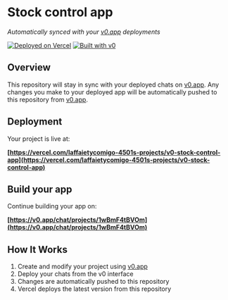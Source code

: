 # Stock control app

*Automatically synced with your [v0.app](https://v0.app) deployments*

[![Deployed on Vercel](https://img.shields.io/badge/Deployed%20on-Vercel-black?style=for-the-badge&logo=vercel)](https://vercel.com/laffaietycomigo-4501s-projects/v0-stock-control-app)
[![Built with v0](https://img.shields.io/badge/Built%20with-v0.app-black?style=for-the-badge)](https://v0.app/chat/projects/1wBmF4tBVOm)

## Overview

This repository will stay in sync with your deployed chats on [v0.app](https://v0.app).
Any changes you make to your deployed app will be automatically pushed to this repository from [v0.app](https://v0.app).

## Deployment

Your project is live at:

**[https://vercel.com/laffaietycomigo-4501s-projects/v0-stock-control-app](https://vercel.com/laffaietycomigo-4501s-projects/v0-stock-control-app)**

## Build your app

Continue building your app on:

**[https://v0.app/chat/projects/1wBmF4tBVOm](https://v0.app/chat/projects/1wBmF4tBVOm)**

## How It Works

1. Create and modify your project using [v0.app](https://v0.app)
2. Deploy your chats from the v0 interface
3. Changes are automatically pushed to this repository
4. Vercel deploys the latest version from this repository
